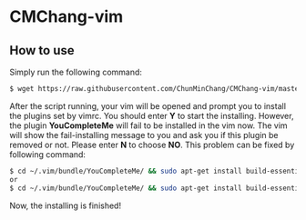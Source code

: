 # CMChang-vim


## How to use
Simply run the following command:

```bash
$ wget https://raw.githubusercontent.com/ChunMinChang/CMChang-vim/master/setup.sh && bash setup.sh
```

After the script running, your vim will be opened and prompt you to install the plugins set by vimrc. You should enter **Y** to start the installing. However, the plugin **YouCompleteMe** will fail to be installed in the vim now. The vim will show the fail-installing message to you and ask you if this plugin be removed or not. Please enter **N** to choose **NO**. This problem can be fixed by following command:

```bash
$ cd ~/.vim/bundle/YouCompleteMe/ && sudo apt-get install build-essential cmake && sudo apt-get install python-dev && git submodule update --init --recursive && ./install.sh --clang-completer
or
$ cd ~/.vim/bundle/YouCompleteMe/ && sudo apt-get install build-essential cmake && sudo apt-get install python-dev && git submodule update --init --recursive && ./install.sh --clang-completer --system-libclang
```
Now, the installing is finished!
